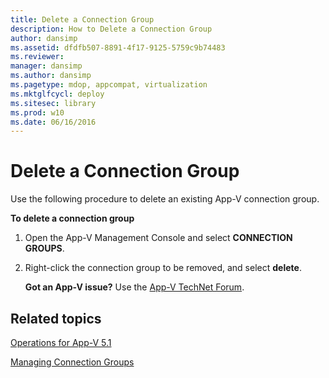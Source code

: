 ```yaml
---
title: Delete a Connection Group
description: How to Delete a Connection Group
author: dansimp
ms.assetid: dfdfb507-8891-4f17-9125-5759c9b74483
ms.reviewer: 
manager: dansimp
ms.author: dansimp
ms.pagetype: mdop, appcompat, virtualization
ms.mktglfcycl: deploy
ms.sitesec: library
ms.prod: w10
ms.date: 06/16/2016
---
```



# Delete a Connection Group


Use the following procedure to delete an existing App-V connection group.

**To delete a connection group**

1.  Open the App-V Management Console and select **CONNECTION GROUPS**.

2.  Right-click the connection group to be removed, and select **delete**.

    **Got an App-V issue?** Use the [App-V TechNet Forum](https://social.technet.microsoft.com/Forums/home?forum=mdopappv).

## Related topics


[Operations for App-V 5.1](operations-for-app-v-51.md)

[Managing Connection Groups](managing-connection-groups51.md)

 

 





